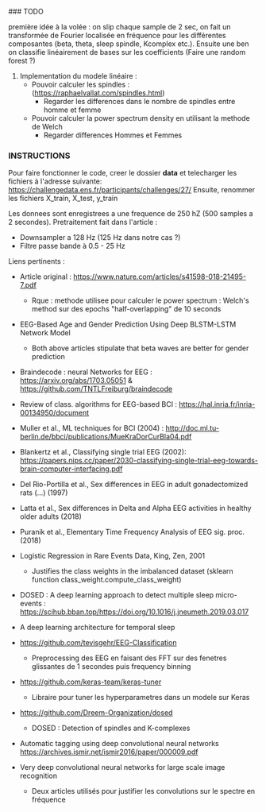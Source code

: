 ### TODO

première idée à la volée : on slip chaque sample de 2 sec, on fait un transformée de Fourier localisée en fréquence pour les différentes composantes (beta, theta, sleep spindle, Kcomplex etc.). Ensuite une ben on classifie linéairement de bases sur les coefficients (Faire une random forest ?)

1) Implementation du modele linéaire : 
    - Pouvoir calculer les spindles : (https://raphaelvallat.com/spindles.html) 
        * Regarder les differences dans le nombre de spindles entre homme et femme
    - Pouvoir calculer la power spectrum density en utilisant la methode de Welch
        * Regarder differences Hommes et Femmes


### INSTRUCTIONS

Pour faire fonctionner le code, creer le dossier **data** et telecharger les fichiers à l'adresse suivante: 
https://challengedata.ens.fr/participants/challenges/27/
Ensuite, renommer les fichiers X_train, X_test, y_train

Les donnees sont enregistrees a une frequence de 250 hZ (500 samples a 2 secondes). Pretraitement fait dans l'article : 
* Downsampler a 128 Hz (125 Hz dans notre cas ?) 
* Filtre passe bande à 0.5 - 25 Hz

Liens pertinents : 
- Article original : https://www.nature.com/articles/s41598-018-21495-7.pdf
    * Rque : methode utilisee pour calculer le power spectrum : Welch's method sur des epochs "half-overlapping" de 10 seconds 
- EEG-Based Age and Gender Prediction Using Deep BLSTM-LSTM Network Model
    * Both above articles stipulate that beta waves are better for gender prediction
- Braindecode : neural Networks for EEG : https://arxiv.org/abs/1703.05051 & https://github.com/TNTLFreiburg/braindecode
- Review of class. algorithms for EEG-based BCI : https://hal.inria.fr/inria-00134950/document
- Muller et al., ML techniques for BCI (2004) : http://doc.ml.tu-berlin.de/bbci/publications/MueKraDorCurBla04.pdf
- Blankertz et al., Classifying single trial EEG (2002): https://papers.nips.cc/paper/2030-classifying-single-trial-eeg-towards-brain-computer-interfacing.pdf
- Del Rio-Portilla et al., Sex differences in EEG in adult gonadectomized rats (...) (1997)
- Latta et al., Sex differences in Delta and Alpha EEG activities in healthy older adults (2018)
- Puranik et al., Elementary Time Frequency Analysis of EEG sig. proc. (2018)
- Logistic Regression in Rare Events Data, King, Zen, 2001
    * Justifies the class weights in the imbalanced dataset (sklearn function class_weight.compute_class_weight)
- DOSED : A deep learning approach to detect multiple sleep micro-events : https://scihub.bban.top/https://doi.org/10.1016/j.jneumeth.2019.03.017
- A deep learning architecture for temporal sleep 
- https://github.com/tevisgehr/EEG-Classification
    * Preprocessing des EEG en faisant des FFT sur des fenetres glissantes de 1 secondes puis frequency binning
- https://github.com/keras-team/keras-tuner
    * Libraire pour tuner les hyperparametres dans un modele sur Keras
- https://github.com/Dreem-Organization/dosed
    * DOSED : Detection of spindles and K-complexes

- Automatic tagging using deep convolutional neural networks https://archives.ismir.net/ismir2016/paper/000009.pdf
- Very deep convolutional neural networks for large scale image recognition 
    * Deux articles utilisés pour justifier les convolutions sur le spectre en fréquence 